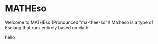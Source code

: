 # MATHEso

Welcome to MATHEso (Pronounced "ma-thee-so")! 
Matheso is a type of Esolang that runs entirely based on Math! 
 
hello
